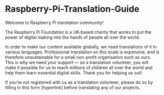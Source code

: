# Raspberry-Pi-Translation-Guide

Welcome to Raspberry Pi translation community! 

The Raspberry Pi Foundation is a UK-based charity that works to put the power of digital making into the hands of people all over the world. 

In order to make our content available globally, we need translations of it in various languages. Professional translation on this scale is expensive, and is therefore unsustainable for a small non-profit organisation such as ours. This is why we need your support — as a translation volunteer, you will make it possible for us to reach millions of children all over the world and help them learn essential digital skills. Thank you for helping us out!

If you’re not registered with us as a translation volunteer, please do so by filling in this form [hyperlink] before translating any of our projects. 
